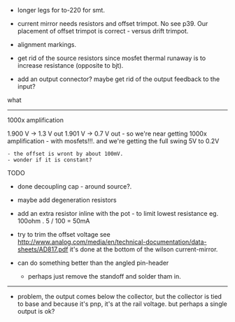
- longer legs for to-220 for smt.
- current mirror needs resistors and offset trimpot.
    No see p39. Our placement of offset trimpot is correct - versus drift trimpot.
- alignment markings.

- get rid of the source resistors since mosfet thermal runaway is to increase resistance (opposite to bjt).

- add an output connector? maybe get rid of the output feedback to the input? 


what

---

1000x amplification

  1.900 V -> 1.3 V out
  1.901 V -> 0.7 V out - so we're near getting 1000x amplification - with mosfets!!!.
    and we're getting the full swing 5V to 0.2V 
    
    - the offset is wront by about 100mV. 
    - wonder if it is constant?


TODO
- done decoupling cap - around source?. 

- maybe add degeneration resistors

- add an extra resistor inline with the pot - to limit lowest resistance eg. 100ohm . 5 / 100 = 50mA   

- try to trim the offset voltage 
    see http://www.analog.com/media/en/technical-documentation/data-sheets/AD817.pdf
    it's done at the bottom of the wilson current-mirror.

- can do something better than the angled pin-header
    - perhaps just remove the standoff and solder tham in. 


----

- problem, the output comes below the collector, but the collector is tied to base
    and because it's pnp, it's at the rail voltage.
    but perhaps a single output is ok?



